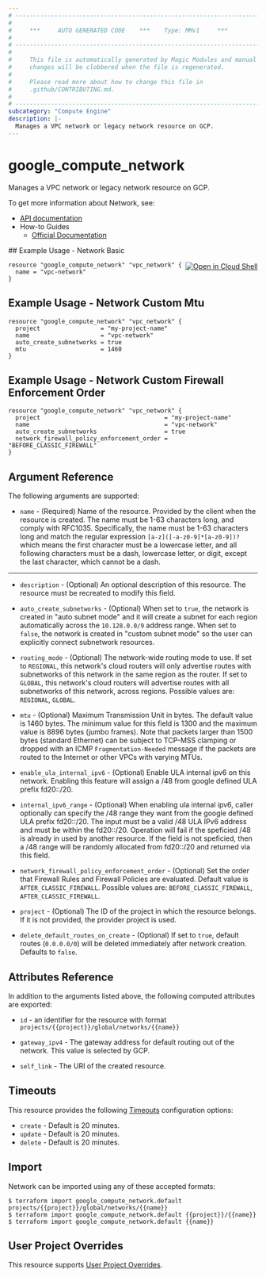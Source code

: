 ```yaml
---
# ----------------------------------------------------------------------------
#
#     ***     AUTO GENERATED CODE    ***    Type: MMv1     ***
#
# ----------------------------------------------------------------------------
#
#     This file is automatically generated by Magic Modules and manual
#     changes will be clobbered when the file is regenerated.
#
#     Please read more about how to change this file in
#     .github/CONTRIBUTING.md.
#
# ----------------------------------------------------------------------------
subcategory: "Compute Engine"
description: |-
  Manages a VPC network or legacy network resource on GCP.
---
```


# google\_compute\_network

Manages a VPC network or legacy network resource on GCP.


To get more information about Network, see:

* [API documentation](https://cloud.google.com/compute/docs/reference/rest/v1/networks)
* How-to Guides
    * [Official Documentation](https://cloud.google.com/vpc/docs/vpc)

<div class = "oics-button" style="float: right; margin: 0 0 -15px">
  <a href="https://console.cloud.google.com/cloudshell/open?cloudshell_git_repo=https%3A%2F%2Fgithub.com%2Fterraform-google-modules%2Fdocs-examples.git&cloudshell_working_dir=network_basic&cloudshell_image=gcr.io%2Fgraphite-cloud-shell-images%2Fterraform%3Alatest&open_in_editor=main.tf&cloudshell_print=.%2Fmotd&cloudshell_tutorial=.%2Ftutorial.md" target="_blank">
    <img alt="Open in Cloud Shell" src="//gstatic.com/cloudssh/images/open-btn.svg" style="max-height: 44px; margin: 32px auto; max-width: 100%;">
  </a>
</div>
## Example Usage - Network Basic


```hcl
resource "google_compute_network" "vpc_network" {
  name = "vpc-network"
}
```
## Example Usage - Network Custom Mtu


```hcl
resource "google_compute_network" "vpc_network" {
  project                 = "my-project-name"
  name                    = "vpc-network"
  auto_create_subnetworks = true
  mtu                     = 1460
}
```
## Example Usage - Network Custom Firewall Enforcement Order


```hcl
resource "google_compute_network" "vpc_network" {
  project                                   = "my-project-name"
  name                                      = "vpc-network"
  auto_create_subnetworks                   = true
  network_firewall_policy_enforcement_order = "BEFORE_CLASSIC_FIREWALL"
}
```

## Argument Reference

The following arguments are supported:


* `name` -
  (Required)
  Name of the resource. Provided by the client when the resource is
  created. The name must be 1-63 characters long, and comply with
  RFC1035. Specifically, the name must be 1-63 characters long and match
  the regular expression `[a-z]([-a-z0-9]*[a-z0-9])?` which means the
  first character must be a lowercase letter, and all following
  characters must be a dash, lowercase letter, or digit, except the last
  character, which cannot be a dash.


- - -


* `description` -
  (Optional)
  An optional description of this resource. The resource must be
  recreated to modify this field.

* `auto_create_subnetworks` -
  (Optional)
  When set to `true`, the network is created in "auto subnet mode" and
  it will create a subnet for each region automatically across the
  `10.128.0.0/9` address range.
  When set to `false`, the network is created in "custom subnet mode" so
  the user can explicitly connect subnetwork resources.

* `routing_mode` -
  (Optional)
  The network-wide routing mode to use. If set to `REGIONAL`, this
  network's cloud routers will only advertise routes with subnetworks
  of this network in the same region as the router. If set to `GLOBAL`,
  this network's cloud routers will advertise routes with all
  subnetworks of this network, across regions.
  Possible values are: `REGIONAL`, `GLOBAL`.

* `mtu` -
  (Optional)
  Maximum Transmission Unit in bytes. The default value is 1460 bytes. 
  The minimum value for this field is 1300 and the maximum value is 8896 bytes (jumbo frames).
  Note that packets larger than 1500 bytes (standard Ethernet) can be subject to TCP-MSS clamping or dropped
  with an ICMP `Fragmentation-Needed` message if the packets are routed to the Internet or other VPCs 
  with varying MTUs.

* `enable_ula_internal_ipv6` -
  (Optional)
  Enable ULA internal ipv6 on this network. Enabling this feature will assign 
  a /48 from google defined ULA prefix fd20::/20.

* `internal_ipv6_range` -
  (Optional)
  When enabling ula internal ipv6, caller optionally can specify the /48 range 
  they want from the google defined ULA prefix fd20::/20. The input must be a 
  valid /48 ULA IPv6 address and must be within the fd20::/20. Operation will 
  fail if the speficied /48 is already in used by another resource. 
  If the field is not speficied, then a /48 range will be randomly allocated from fd20::/20 and returned via this field.

* `network_firewall_policy_enforcement_order` -
  (Optional)
  Set the order that Firewall Rules and Firewall Policies are evaluated.
  Default value is `AFTER_CLASSIC_FIREWALL`.
  Possible values are: `BEFORE_CLASSIC_FIREWALL`, `AFTER_CLASSIC_FIREWALL`.

* `project` - (Optional) The ID of the project in which the resource belongs.
    If it is not provided, the provider project is used.

* `delete_default_routes_on_create` - (Optional) If set to `true`, default routes (`0.0.0.0/0`) will be deleted
immediately after network creation. Defaults to `false`.


## Attributes Reference

In addition to the arguments listed above, the following computed attributes are exported:

* `id` - an identifier for the resource with format `projects/{{project}}/global/networks/{{name}}`

* `gateway_ipv4` -
  The gateway address for default routing out of the network. This value
  is selected by GCP.
* `self_link` - The URI of the created resource.


## Timeouts

This resource provides the following
[Timeouts](https://developer.hashicorp.com/terraform/plugin/sdkv2/resources/retries-and-customizable-timeouts) configuration options:

- `create` - Default is 20 minutes.
- `update` - Default is 20 minutes.
- `delete` - Default is 20 minutes.

## Import


Network can be imported using any of these accepted formats:

```
$ terraform import google_compute_network.default projects/{{project}}/global/networks/{{name}}
$ terraform import google_compute_network.default {{project}}/{{name}}
$ terraform import google_compute_network.default {{name}}
```

## User Project Overrides

This resource supports [User Project Overrides](https://registry.terraform.io/providers/hashicorp/google/latest/docs/guides/provider_reference#user_project_override).
